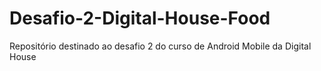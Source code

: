 # Desafio-2-Digital-House-Food
Repositório destinado ao desafio 2 do curso de Android Mobile da Digital House
